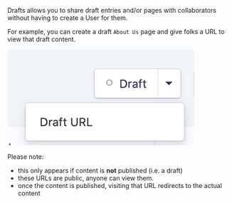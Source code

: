 Drafts allows you to share draft entries and/or pages with collaborators without having to create a User for them.

For example, you can create a draft `About Us` page and give folks a URL to view that draft content.

![screenshot](https://raw.githubusercontent.com/transformstudios/statamic-drafts/master/draft-url.png "Drafts Screenshot")

Please note:
* this only appears if content is **not** published (i.e. a draft)
* these URLs are public, anyone can view them.
* once the content is published, visiting that URL redirects to the actual content
